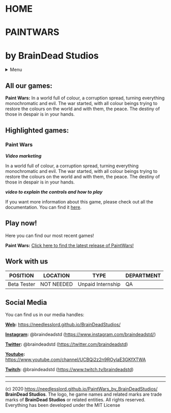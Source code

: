 # HOME


# PAINTWARS

# by BrainDead Studios

<details>
  <summary>Menu</summary>

+ <p><a href="http://example.com/" title="Home"> Home</a></p>
+ <p><a href="http://example.com/" title="Games"> Games</a></p>
+ <p><a href="http://example.com/" title="About us"> About us</a></p>
+ <p><a href="http://example.com/" title="Jobs"> Jobs</a></p>
+ <p><a href="http://example.com/" title="Community"> Community</a></p>     
+ <p><a href="http://example.com/" title="Support"> Support</a></p>
+ <p><a href="http://example.com/" title="Bugs and Feedback"> Bugs and Feedback</a></p>

</details>


## All our games:

**Paint Wars:** In a world full of colour, a corruption spread, turning everything monochromatic and evil. The war started, with all colour beings trying to restore the colours on the world and with them, the peace. The destiny of those in despair is in your hands.


## Highlighted games:

### Paint Wars

*__Video marketing__*

In a world full of colour, a corruption spread, turning everything monochromatic and evil. The war started, with all colour beings trying to restore the colours on the world and with them, the peace. The destiny of those in despair is in your hands.

*__video to explain the controls and how to play__*

If you want more information about this game, please check out all the documentation. You can find it [here](../README.md).

## Play now!

Here you can find our most recent games!

**Paint Wars:** [Click here to find the latest release of PaintWars!](https://github.com/Needlesslord/PaintWars_by_BrainDeadStudios/releases)


## Work with us

|  POSITION   |     LOCATION      |       TYPE        |  DEPARTMENT |
| ----------- | ----------------- | ----------------- | ----------- | 
| Beta Tester |    NOT NEEDED     | Unpaid Internship |     QA      |




## Social Media

You can find us in our media handles:

**[Web](https://needlesslord.github.io/BrainDeadStudios/):** https://needlesslord.github.io/BrainDeadStudios/

**[Instagram](https://www.instagram.com/braindeadstd/):**  @braindeadstd (https://www.instagram.com/braindeadstd/)

**[Twitter](https://twitter.com/braindeadstd):** @braindeadstd (https://twitter.com/braindeadstd)

**[Youtube](https://www.youtube.com/channel/UCBQi2z2n9ROyIaE3GKfXTWA):** https://www.youtube.com/channel/UCBQi2z2n9ROyIaE3GKfXTWA

**[Twitch](https://www.twitch.tv/braindeadstd):**  @braindeadstd (https://www.twitch.tv/braindeadstd)


***

***

(c) 2020 https://needlesslord.github.io/PaintWars_by_BrainDeadStudios/ **BrainDead Studios**. The logo, he game names and related marks are trade marks of **BrainDead Studios** or related entities. All rights reserved. Everything has been developed under the MIT License
